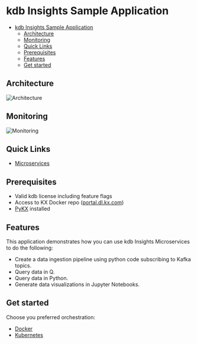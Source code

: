 # kdb Insights Sample Application
- [kdb Insights Sample Application](#kdb-insights-sample-application)
  - [Architecture](#architecture)
  - [Monitoring](#monitoring)
  - [Quick Links](#quick-links)
  - [Prerequisites](#prerequisites)
  - [Features](#features)
  - [Get started](#get-started)

## Architecture
![Architecture](img/arch_diagram.png)

## Monitoring
![Monitoring](img/grafana.png)

## Quick Links
* [Microservices](https://code.kx.com/insights/microservices)

## Prerequisites
* Valid kdb license including feature flags
* Access to KX Docker repo ([portal.dl.kx.com](portal.dl.kx.com))
* [PyKX](https://code.kx.com/pykx) installed

## Features
This application demonstrates how you can use kdb Insights Microservices to do the following:

- Create a data ingestion pipeline using python code subscribing to Kafka topics.
- Query data in Q.
- Query data in Python.
- Generate data visualizations in Jupyter Notebooks.

## Get started
Choose you preferred orchestration:
* [Docker](docker)
* [Kubernetes](kubernetes)

